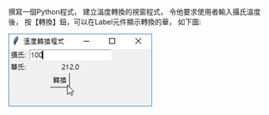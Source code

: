 撰寫一個Python程式，
建立溫度轉換的視窗程式，
令他要求使用者輸入攝氏溫度後，
按【轉換】鈕，可以在Label元件顯示轉換的華，
如下圖:

![image](https://github.com/gjlmotea/PracticePython/blob/master/ch17/03/IMAGE.png)

